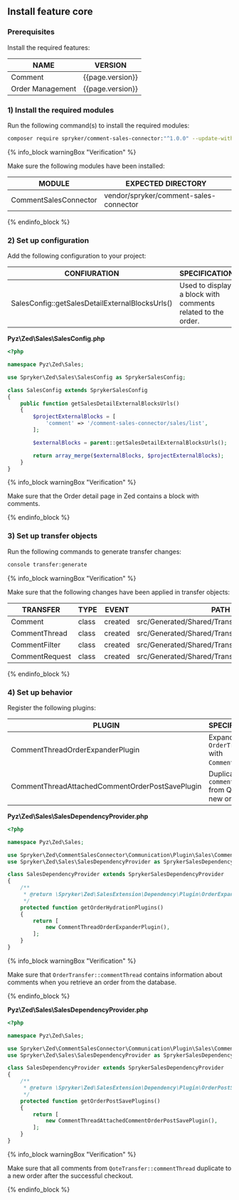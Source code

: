 

## Install feature core

### Prerequisites

Install the required features:

| NAME | VERSION |
| --- | --- |
| Comment | {{page.version}} |
| Order Management | {{page.version}} |

### 1) Install the required modules

Run the following command(s) to install the required modules:

```bash
composer require spryker/comment-sales-connector:"^1.0.0" --update-with-dependencies
```

{% info_block warningBox "Verification" %}

Make sure the following modules have been installed:

| MODULE | EXPECTED DIRECTORY |
| --- | --- |
| CommentSalesConnector | vendor/spryker/comment-sales-connector |

{% endinfo_block %}

### 2) Set up configuration

Add the following configuration to your project:

| CONFIURATION | SPECIFICATION | NAMESPACE |
| --- | --- | --- |
| SalesConfig::getSalesDetailExternalBlocksUrls() | Used to display a block with comments related to the order. | Pyz\Zed\Sales |

**Pyz\Zed\Sales\SalesConfig.php**

```php
<?php

namespace Pyz\Zed\Sales;

use Spryker\Zed\Sales\SalesConfig as SprykerSalesConfig;

class SalesConfig extends SprykerSalesConfig
{
	public function getSalesDetailExternalBlocksUrls()
	{
		$projectExternalBlocks = [
			'comment' => '/comment-sales-connector/sales/list',
		];

		$externalBlocks = parent::getSalesDetailExternalBlocksUrls();

		return array_merge($externalBlocks, $projectExternalBlocks);
	}
}
```

{% info_block warningBox "Verification" %}

Make sure that the Order detail page in Zed contains a block with comments.

{% endinfo_block %}

### 3) Set up transfer objects

Run the following commands to generate transfer changes:

```bash
console transfer:generate
```

{% info_block warningBox "Verification" %}

Make sure that the following changes have been applied in transfer objects:

| TRANSFER | TYPE | EVENT | PATH |
| --- | --- | --- | --- |
| Comment | class | created | src/Generated/Shared/Transfer/Comment |
| CommentThread | class | created | src/Generated/Shared/Transfer/CommentThread |
| CommentFilter | class | created | src/Generated/Shared/Transfer/CommentFilter |
| CommentRequest | class | created | src/Generated/Shared/Transfer/CommentRequest |

{% endinfo_block %}

### 4) Set up behavior

Register the following plugins:

| PLUGIN | SPECIFICATION | PREREQUISITES | NAMESPACE |
| --- | --- | --- | --- |
| CommentThreadOrderExpanderPlugin | Expands `OrderTransfer` with `CommentThread`. | None | Spryker\Zed\CommentSalesConnector\Communication\Plugin\Sales |
| CommentThreadAttachedCommentOrderPostSavePlugin | Duplicates `commentThread` from Quote to a new order. | None | Spryker\Zed\CommentSalesConnector\Communication\Plugin\Sales |

**Pyz\Zed\Sales\SalesDependencyProvider.php**

```php
<?php

namespace Pyz\Zed\Sales;

use Spryker\Zed\CommentSalesConnector\Communication\Plugin\Sales\CommentThreadOrderExpanderPlugin;
use Spryker\Zed\Sales\SalesDependencyProvider as SprykerSalesDependencyProvider;

class SalesDependencyProvider extends SprykerSalesDependencyProvider
{
	/**
	 * @return \Spryker\Zed\SalesExtension\Dependency\Plugin\OrderExpanderPluginInterface[]
	 */
	protected function getOrderHydrationPlugins()
	{
		return [
			new CommentThreadOrderExpanderPlugin(),
		];
	}
}
```

{% info_block warningBox "Verification" %}

Make sure that `OrderTransfer::commentThread` contains information about comments when you retrieve an order from the database.

{% endinfo_block %}

**Pyz\Zed\Sales\SalesDependencyProvider.php**

```php
<?php

namespace Pyz\Zed\Sales;

use Spryker\Zed\CommentSalesConnector\Communication\Plugin\Sales\CommentThreadAttachedCommentOrderPostSavePlugin;
use Spryker\Zed\Sales\SalesDependencyProvider as SprykerSalesDependencyProvider;

class SalesDependencyProvider extends SprykerSalesDependencyProvider
{
	/**
	 * @return \Spryker\Zed\SalesExtension\Dependency\Plugin\OrderPostSavePluginInterface[]
	 */
	protected function getOrderPostSavePlugins()
	{
		return [
			new CommentThreadAttachedCommentOrderPostSavePlugin(),
		];
	}
}
```

{% info_block warningBox "Verification" %}

Make sure that all comments from `QoteTransfer::commentThread` duplicate to a new order after the successful checkout.

{% endinfo_block %}
